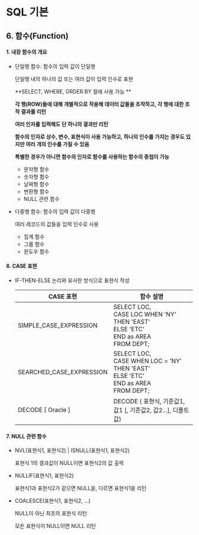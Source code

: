 # SQL 기본

## 6. 함수(Function)

#### 1. 내장 함수의 개요

- 단일행 함수: 함수의 입력 값이 단일행

  단일행 내의 하나의 값 또는 여러 값이 입력 인수로 표현

  **SELECT, WHERE, ORDER BY 절에 사용 가능 **

  **각 행(ROW)들에 대해 개별적으로 작용해 데이터 값들을 조작하고, 각 행에 대한 조작 결과를 리턴**

  **여러 인자를 입력해도 단 하나의 결과만 리턴**

  **함수의 인자로 상수, 변수, 표현식이 사용 가능하고, 하나의 인수를 가지는 경우도 있지만 여러 개의 인수를 가질 수 있음**

  **특별한 경우가 아니면 함수의 인자로 함수를 사용하는 함수의 중첩이 가능**

  - 문자형 함수
  - 숫자형 함수
  - 날짜형 함수
  - 변환형 함수
  - NULL 관련 함수

- 다중행 함수: 함수의 입력 값이 다중행

  여러 레코드의 값들을 입력 인수로 사용

  - 집계 함수
  - 그룹 함수
  - 윈도우 함수



#### 6. CASE 표현

- IF-THEN-ELSE 논리와 유사한 방식으로 표현식 작성

  | CASE 표현                | 함수 설명                                                    |
  | ------------------------ | ------------------------------------------------------------ |
  | SIMPLE_CASE_EXPRESSION   | SELECT LOC,<br />CASE LOC WHEN 'NY' THEN 'EAST'<br />ELSE 'ETC'<br />END as AREA<br />FROM DEPT; |
  | SEARCHED_CASE_EXPRESSION | SELECT LOC,<br />CASE WHEN LOC = 'NY' THEN 'EAST'<br />ELSE 'ETC'<br />END as AREA<br />FROM DEPT; |
  | DECODE [ Oracle ]        | DECODE ( 표현식, 기준값1, 값1 [, 기준값2, 값2...], 디폴트값) |

  

#### 7. NULL 관련 함수

- NVL(표현식1, 표현식2) | ISNULL(표현식1, 표현식2)

  표현식 1의 결과값이 NULL이면 표현식2의 값 출력

- NULLIF(표현식1, 표현식2)

  표현식1과 표현식2가 같으면 NULL을, 다르면 표현식1을 리턴

- COALESCE(표현식1, 표현식2, ...)

  NULL이 아닌 최초의 표현식 리턴

  모든 표현식이 NULL이면 NULL 리턴